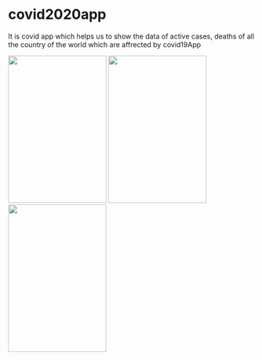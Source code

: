 # covid2020app
It is covid app which helps us to show the data of active cases, deaths of all the country of the world which are affrected by covid19App

<img src="https://user-images.githubusercontent.com/49392229/99767665-86cb7180-2b2b-11eb-9e5b-7294764f807b.png" width="200" height="300">

<img src="https://user-images.githubusercontent.com/49392229/99768182-7cf63e00-2b2c-11eb-8800-df1f27229228.png" width="200" height="300">

<img src="https://user-images.githubusercontent.com/49392229/99768187-7ec00180-2b2c-11eb-913c-6e6f19d1ffad.png" width="200" height="300">






